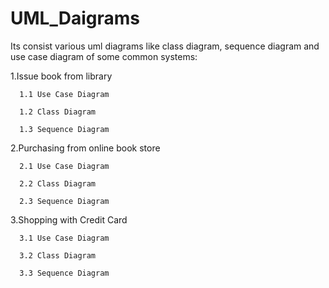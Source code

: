 # UML_Daigrams
Its consist various uml diagrams like class diagram, sequence diagram and use case diagram of some common systems:

1.Issue book from library

      1.1 Use Case Diagram
  
      1.2 Class Diagram
      
      1.3 Sequence Diagram
      
  
2.Purchasing from online book store

      2.1 Use Case Diagram
  
      2.2 Class Diagram
  
      2.3 Sequence Diagram
  
  
3.Shopping with Credit Card
  
      3.1 Use Case Diagram
  
      3.2 Class Diagram
  
      3.3 Sequence Diagram
  
